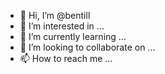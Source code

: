 - 👋 Hi, I’m @bentill
- 👀 I’m interested in ...
- 🌱 I’m currently learning ...
- 💞️ I’m looking to collaborate on ...
- 📫 How to reach me ...

<!---
bentill/bentill is a ✨ special ✨ repository because its `README.md` (this file) appears on your GitHub profile.
You can click the Preview link to take a look at your changes.
--->
